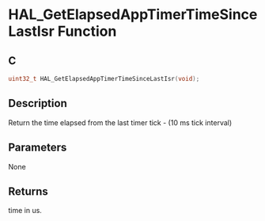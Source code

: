# HAL_GetElapsedAppTimerTimeSinceLastIsr Function

## C

```c
uint32_t HAL_GetElapsedAppTimerTimeSinceLastIsr(void);
```

## Description

 Return the time elapsed from the last timer tick - (10 ms tick interval)

## Parameters

 None  

## Returns

 time in us. 

